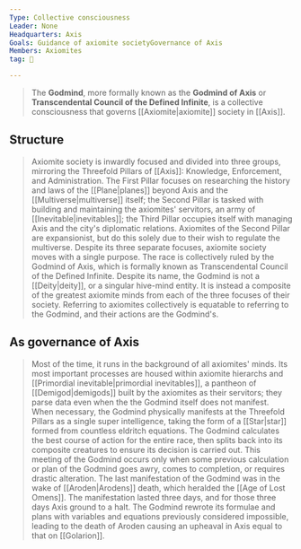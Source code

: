 ```yaml
---
Type: Collective consciousness
Leader: None
Headquarters: Axis
Goals: Guidance of axiomite societyGovernance of Axis
Members: Axiomites
tag: 👥

---
```


> The **Godmind**, more formally known as the **Godmind of Axis** or **Transcendental Council of the Defined Infinite**, is a collective consciousness that governs [[Axiomite|axiomite]] society in [[Axis]].


## Structure

> Axiomite society is inwardly focused and divided into three groups, mirroring the Threefold Pillars of [[Axis]]: Knowledge, Enforcement, and Administration. The First Pillar focuses on researching the history and laws of the [[Plane|planes]] beyond Axis and the [[Multiverse|multiverse]] itself; the Second Pillar is tasked with building and maintaining the axiomites' servitors, an army of [[Inevitable|inevitables]]; the Third Pillar occupies itself with managing Axis and the city's diplomatic relations. Axiomites of the Second Pillar are expansionist, but do this solely due to their wish to regulate the multiverse.
> Despite its three separate focuses, axiomite society moves with a single purpose. The race is collectively ruled by the Godmind of Axis, which is formally known as Transcendental Council of the Defined Infinite. Despite its name, the Godmind is not a [[Deity|deity]], or a singular hive-mind entity. It is instead a composite of the greatest axiomite minds from each of the three focuses of their society. Referring to axiomites collectively is equatable to referring to the Godmind, and their actions are the Godmind's.


## As governance of Axis

> Most of the time, it runs in the background of all axiomites' minds. Its most important processes are housed within axiomite hierarchs and [[Primordial inevitable|primordial inevitables]], a pantheon of [[Demigod|demigods]] built by the axiomites as their servitors; they parse data even when the the Godmind itself does not manifest.
> When necessary, the Godmind physically manifests at the Threefold Pillars as a single super intelligence, taking the form of a [[Star|star]] formed from countless eldritch equations. The Godmind calculates the best course of action for the entire race, then splits back into its composite creatures to ensure its decision is carried out. This meeting of the Godmind occurs only when some previous calculation or plan of the Godmind goes awry, comes to completion, or requires drastic alteration.
> The last manifestation of the Godmind was in the wake of [[Aroden|Arodens]] death, which heralded the [[Age of Lost Omens]]. The manifestation lasted three days, and for those three days Axis ground to a halt. The Godmind rewrote its formulae and plans with variables and equations previously considered impossible, leading to the death of Aroden causing an upheaval in Axis equal to that on [[Golarion]].







